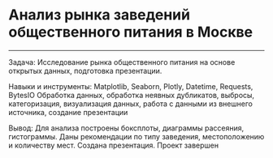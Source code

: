 # Анализ рынка заведений общественного питания в Москве
*** 
Задача: Исследование рынка общественного питания на основе открытых данных, подготовка презентации. 

Навыки и инструменты: Matplotlib, Seaborn, Plotly, Datetime, Requests, BytesIO Обработка данных, обработка неявных дубликатов, выбросы, категоризация, визуализация данных, работа с данными из внешнего источника, создание презентации

Вывод: Для анализа построены боксплоты, диаграммы рассеяния, гистограммы. Даны рекомендации по типу заведения, местоположению и количеству мест. Создана презентация. Проект завершен
